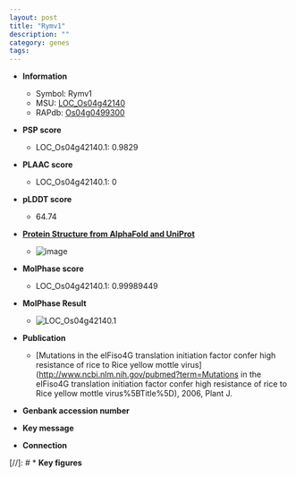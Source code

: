 ```yaml
---
layout: post
title: "Rymv1"
description: ""
category: genes
tags: 
---
```


* **Information**  
    + Symbol: Rymv1  
    + MSU: [LOC_Os04g42140](http://rice.plantbiology.msu.edu/cgi-bin/ORF_infopage.cgi?orf=LOC_Os04g42140)  
    + RAPdb: [Os04g0499300](http://rapdb.dna.affrc.go.jp/viewer/gbrowse_details/irgsp1?name=Os04g0499300)  

* **PSP score**  
    + LOC_Os04g42140.1: 0.9829 

* **PLAAC score**  
    + LOC_Os04g42140.1: 0 

* **pLDDT score**
    + 64.74

* **[Protein Structure from AlphaFold and UniProt](https://www.uniprot.org/uniprotkb/Q84PB3/entry#structure)**
    + ![image](https://ricepsp.github.io/images/Q8/AF-Q84PB3-F1.png)

* **MolPhase score**
    + LOC_Os04g42140.1: 0.99989449

* **MolPhase Result**
    + ![LOC_Os04g42140.1](https://304243504.github.io/Pictures/LOC_Os04g/LOC_Os04g42140.1.png)

* **Publication**  
    + [Mutations in the eIFiso4G translation initiation factor confer high resistance of rice to Rice yellow mottle virus](http://www.ncbi.nlm.nih.gov/pubmed?term=Mutations in the eIFiso4G translation initiation factor confer high resistance of rice to Rice yellow mottle virus%5BTitle%5D), 2006, Plant J.

* **Genbank accession number**  

* **Key message**  

* **Connection**  

[//]: # * **Key figures**  


